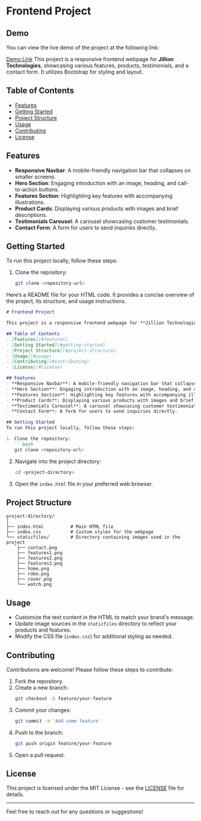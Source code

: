 # Frontend Project
## Demo
You can view the live demo of the project at the following link:

[Demo Link](https://nikhilconnectnow.github.io/landingpage/)
This project is a responsive frontend webpage for **Jillion Technologies**, showcasing various features, products, testimonials, and a contact form. It utilizes Bootstrap for styling and layout.

## Table of Contents
- [Features](#features)
- [Getting Started](#getting-started)
- [Project Structure](#project-structure)
- [Usage](#usage)
- [Contributing](#contributing)
- [License](#license)

## Features
- **Responsive Navbar**: A mobile-friendly navigation bar that collapses on smaller screens.
- **Hero Section**: Engaging introduction with an image, heading, and call-to-action buttons.
- **Features Section**: Highlighting key features with accompanying illustrations.
- **Product Cards**: Displaying various products with images and brief descriptions.
- **Testimonials Carousel**: A carousel showcasing customer testimonials.
- **Contact Form**: A form for users to send inquiries directly.

## Getting Started
To run this project locally, follow these steps:

1. Clone the repository:
   ```bash
   git clone <repository-url>
Here’s a README file for your HTML code. It provides a concise overview of the project, its structure, and usage instructions.

```markdown
# Frontend Project

This project is a responsive frontend webpage for **Jillion Technologies**, showcasing various features, products, testimonials, and a contact form. It utilizes Bootstrap for styling and layout.

## Table of Contents
- [Features](#features)
- [Getting Started](#getting-started)
- [Project Structure](#project-structure)
- [Usage](#usage)
- [Contributing](#contributing)
- [License](#license)

## Features
- **Responsive Navbar**: A mobile-friendly navigation bar that collapses on smaller screens.
- **Hero Section**: Engaging introduction with an image, heading, and call-to-action buttons.
- **Features Section**: Highlighting key features with accompanying illustrations.
- **Product Cards**: Displaying various products with images and brief descriptions.
- **Testimonials Carousel**: A carousel showcasing customer testimonials.
- **Contact Form**: A form for users to send inquiries directly.

## Getting Started
To run this project locally, follow these steps:

1. Clone the repository:
   ```bash
   git clone <repository-url>
   ```
2. Navigate into the project directory:
   ```bash
   cd <project-directory>
   ```
3. Open the `index.html` file in your preferred web browser.

## Project Structure
```
project-directory/
│
├── index.html          # Main HTML file
├── index.css           # Custom styles for the webpage
└── staticfiles/        # Directory containing images used in the project
    ├── contact.png
    ├── features1.png
    ├── features2.png
    ├── features3.png
    ├── home.png
    ├── robo.png
    ├── rover.png
    └── watch.png
```

## Usage
- Customize the text content in the HTML to match your brand's message.
- Update image sources in the `staticfiles` directory to reflect your products and features.
- Modify the CSS file (`index.css`) for additional styling as needed.

## Contributing
Contributions are welcome! Please follow these steps to contribute:
1. Fork the repository.
2. Create a new branch:
   ```bash
   git checkout -b feature/your-feature
   ```
3. Commit your changes:
   ```bash
   git commit -m 'Add some feature'
   ```
4. Push to the branch:
   ```bash
   git push origin feature/your-feature
   ```
5. Open a pull request.

## License
This project is licensed under the MIT License - see the [LICENSE](LICENSE) file for details.

---

Feel free to reach out for any questions or suggestions!
```
